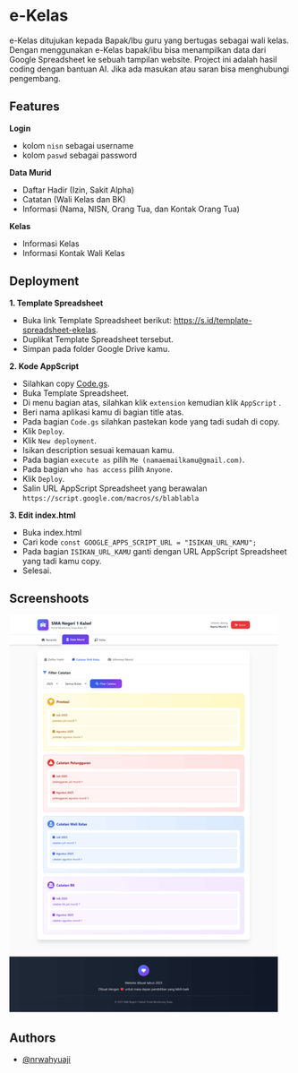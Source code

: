 
# e-Kelas

e-Kelas ditujukan kepada Bapak/Ibu guru yang bertugas sebagai wali kelas. Dengan menggunakan e-Kelas bapak/ibu bisa menampilkan data dari Google Spreadsheet ke sebuah tampilan website. Project ini adalah hasil coding dengan bantuan AI. Jika ada masukan atau saran bisa menghubungi pengembang.

## Features

**Login**
- kolom `nisn` sebagai username
- kolom `paswd` sebagai password

**Data Murid**
- Daftar Hadir (Izin, Sakit Alpha)
- Catatan (Wali Kelas dan BK)
- Informasi (Nama, NISN, Orang Tua, dan Kontak Orang Tua)

**Kelas**
- Informasi Kelas
- Informasi Kontak Wali Kelas


## Deployment

**1. Template Spreadsheet**

- Buka link Template Spreadsheet berikut: https://s.id/template-spreadsheet-ekelas.
- Duplikat Template Spreadsheet tersebut.
- Simpan pada folder Google Drive kamu.

**2. Kode AppScript**

- Silahkan copy [Code.gs](https://github.com/nrwahyuaji).
- Buka Template Spreadsheet.
- Di menu bagian atas, silahkan klik `extension` kemudian klik `AppScript` .
- Beri nama aplikasi kamu di bagian title atas.
- Pada bagian `Code.gs` silahkan pastekan kode yang tadi sudah di copy.
- Klik `Deploy`.
- Klik `New deployment`.
- Isikan description sesuai kemauan kamu.
- Pada bagian `execute as` pilih `Me (namaemailkamu@gmail.com)`.
- Pada bagian `who has access` pilih `Anyone`.
- Klik `Deploy`.
- Salin URL AppScript Spreadsheet yang berawalan `https://script.google.com/macros/s/blablabla`

**3. Edit index.html**

- Buka index.html
- Cari kode `const GOOGLE_APPS_SCRIPT_URL = "ISIKAN_URL_KAMU";`
- Pada bagian `ISIKAN_URL_KAMU` ganti dengan URL AppScript Spreadsheet yang tadi kamu copy.
- Selesai.

## Screenshoots ##
![Catatan Wali Kelas](/Assets/img/min/catatan-wali-kelas.png)

## Authors

- [@nrwahyuaji](https://www.github.com/nrwahyuaji)

